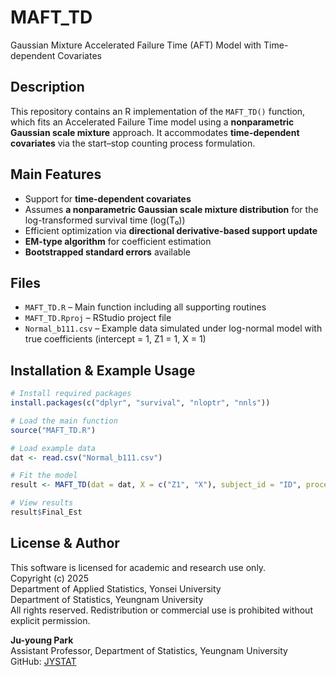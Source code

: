 # MAFT_TD

Gaussian Mixture Accelerated Failure Time (AFT) Model with Time-dependent Covariates

## Description

This repository contains an R implementation of the `MAFT_TD()` function, which fits an Accelerated Failure Time model using a **nonparametric Gaussian scale mixture** approach. It accommodates **time-dependent covariates** via the start–stop counting process formulation.

## Main Features

- Support for **time-dependent covariates**
- Assumes **a nonparametric Gaussian scale mixture distribution** for the log-transformed survival time (log(T₀))
- Efficient optimization via **directional derivative-based support update**
- **EM-type algorithm** for coefficient estimation
- **Bootstrapped standard errors** available

## Files

- `MAFT_TD.R` – Main function including all supporting routines
- `MAFT_TD.Rproj` – RStudio project file
- `Normal_b111.csv` – Example data simulated under log-normal model with true coefficients (intercept = 1, Z1 = 1, X = 1)

## Installation & Example Usage

```r
# Install required packages
install.packages(c("dplyr", "survival", "nloptr", "nnls"))

# Load the main function
source("MAFT_TD.R")

# Load example data
dat <- read.csv("Normal_b111.csv")

# Fit the model
result <- MAFT_TD(dat = dat, X = c("Z1", "X"), subject_id = "ID", process = TRUE)

# View results
result$Final_Est
```

## License & Author

This software is licensed for academic and research use only.  
Copyright (c) 2025  
Department of Applied Statistics, Yonsei University  
Department of Statistics, Yeungnam University  
All rights reserved. Redistribution or commercial use is prohibited without explicit permission.  

**Ju-young Park**  
Assistant Professor, Department of Statistics, Yeungnam University  
GitHub: [JYSTAT](https://github.com/JYSTAT)
